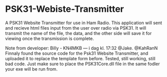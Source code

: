 # PSK31-Webiste-Transmitter
A PSK31 Website Transmitter for use in Ham Radio. 
This application will sent and recieve html files input from the user over radio via PSK31.
It will transmit the name of the file, the data, and the other side will save it for viewing once the transmission is complete. 


Note from developer:
Billy - KN4MKB — i dag kl. 17:32
@Jake. @KahRanN Finnaly found the source code for the Psk31 Website Transmitter, and uploaded it  to replace the template form before. Tested, still working, still bad code. Just make sure to place the PSK31Core.dll file in the same fodler your exe will be run from. 

